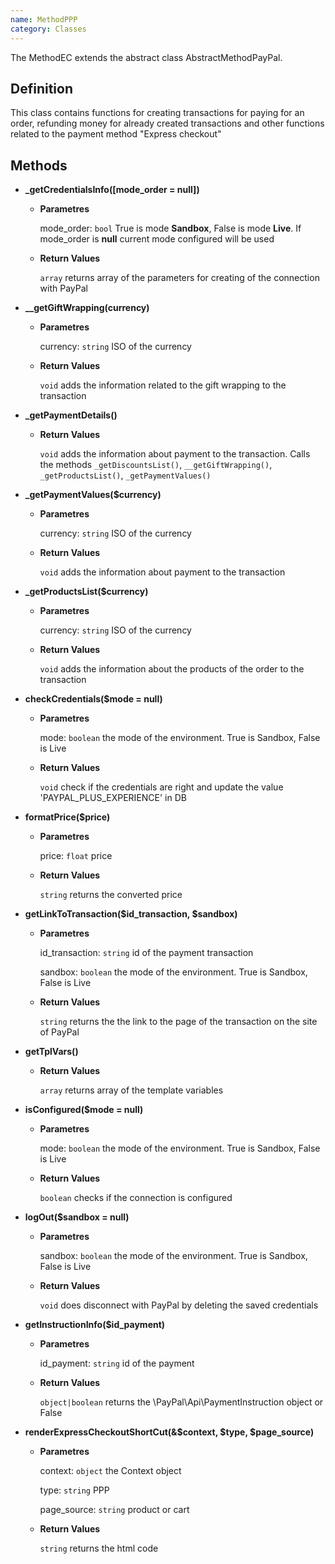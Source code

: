 ```yaml
---
name: MethodPPP
category: Classes
---
```


The MethodEC extends the abstract class AbstractMethodPayPal.

## Definition

This class contains functions for creating transactions for paying for an order, 
refunding money for already created transactions and other functions 
related to the payment method "Express checkout"


## Methods


- **_getCredentialsInfo([mode_order = null])**

    - **Parametres**
      
      mode_order: `bool` True is mode **Sandbox**, False is mode **Live**. If mode_order is **null**
      current mode configured will be used
    
    - **Return Values**
    
      `array` returns array of the parameters for creating of the connection with PayPal  

- **__getGiftWrapping(currency)**

    - **Parametres**
      
      currency: `string` ISO of the currency
    
    - **Return Values**
    
      `void` adds the information related to the gift wrapping to the transaction      

- **_getPaymentDetails()**
    
    - **Return Values**
    
      `void` adds the information about payment to the transaction. 
      Calls the methods `_getDiscountsList()`, `__getGiftWrapping()`, `_getProductsList()`, `_getPaymentValues()`

- **_getPaymentValues($currency)**

    - **Parametres**
      
      currency: `string` ISO of the currency
    
    - **Return Values**
    
      `void` adds the information about payment to the transaction
      
- **_getProductsList($currency)**

    - **Parametres**
      
      currency: `string` ISO of the currency
    
    - **Return Values**
    
      `void` adds the information about the products of the order to the transaction

- **checkCredentials($mode = null)**

    - **Parametres**
          
      mode: `boolean` the mode of the environment. True is Sandbox, False is Live
    
    - **Return Values**
    
      `void` check if the credentials are right and update the value 'PAYPAL_PLUS_EXPERIENCE' in DB
      
- **formatPrice($price)**

    - **Parametres**
          
      price: `float` price
    
    - **Return Values**
    
      `string` returns the converted price

- **getLinkToTransaction($id_transaction, $sandbox)**

    - **Parametres**
          
      id_transaction: `string` id of the payment transaction
          
      sandbox: `boolean` the mode of the environment. True is Sandbox, False is Live
    
    - **Return Values**
    
      `string` returns the the link to the page of the transaction on the site of PayPal     
      
- **getTplVars()**
    
    - **Return Values**
    
      `array` returns array of the template variables      
      
- **isConfigured($mode = null)**

    - **Parametres**
          
      mode: `boolean` the mode of the environment. True is Sandbox, False is Live
    
    - **Return Values**
    
      `boolean` checks if the connection is configured      
      
- **logOut($sandbox = null)**

    - **Parametres**
          
      sandbox: `boolean` the mode of the environment. True is Sandbox, False is Live
    
    - **Return Values**
    
      `void` does disconnect with PayPal by deleting the saved credentials       
      
- **getInstructionInfo($id_payment)**

    - **Parametres**
          
      id_payment: `string` id of the payment
    
    - **Return Values**
    
      `object|boolean` returns the \PayPal\Api\PaymentInstruction object or False    
            
- **renderExpressCheckoutShortCut(&$context, $type, $page_source)**

    - **Parametres**
    
      context: `object` the Context object
      
      type: `string` PPP
          
      page_source: `string` product or cart
    
    - **Return Values**
    
      `string` returns the html code      
           
      
      
      
      
      
      
      


 
